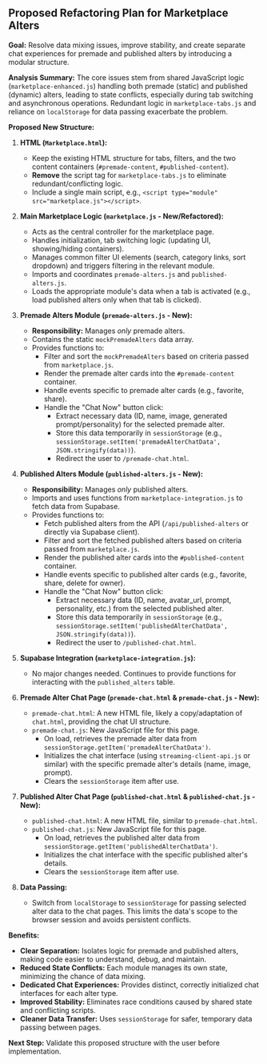 ## Proposed Refactoring Plan for Marketplace Alters

**Goal:** Resolve data mixing issues, improve stability, and create separate chat experiences for premade and published alters by introducing a modular structure.

**Analysis Summary:** The core issues stem from shared JavaScript logic (`marketplace-enhanced.js`) handling both premade (static) and published (dynamic) alters, leading to state conflicts, especially during tab switching and asynchronous operations. Redundant logic in `marketplace-tabs.js` and reliance on `localStorage` for data passing exacerbate the problem.

**Proposed New Structure:**

1.  **HTML (`Marketplace.html`):**
    *   Keep the existing HTML structure for tabs, filters, and the two content containers (`#premade-content`, `#published-content`).
    *   **Remove** the script tag for `marketplace-tabs.js` to eliminate redundant/conflicting logic.
    *   Include a single main script, e.g., `<script type="module" src="marketplace.js"></script>`.

2.  **Main Marketplace Logic (`marketplace.js` - New/Refactored):**
    *   Acts as the central controller for the marketplace page.
    *   Handles initialization, tab switching logic (updating UI, showing/hiding containers).
    *   Manages common filter UI elements (search, category links, sort dropdown) and triggers filtering in the relevant module.
    *   Imports and coordinates `premade-alters.js` and `published-alters.js`.
    *   Loads the appropriate module's data when a tab is activated (e.g., load published alters only when that tab is clicked).

3.  **Premade Alters Module (`premade-alters.js` - New):**
    *   **Responsibility:** Manages *only* premade alters.
    *   Contains the static `mockPremadeAlters` data array.
    *   Provides functions to:
        *   Filter and sort the `mockPremadeAlters` based on criteria passed from `marketplace.js`.
        *   Render the premade alter cards into the `#premade-content` container.
        *   Handle events specific to premade alter cards (e.g., favorite, share).
        *   Handle the "Chat Now" button click:
            *   Extract necessary data (ID, name, image, generated prompt/personality) for the selected premade alter.
            *   Store this data temporarily in `sessionStorage` (e.g., `sessionStorage.setItem('premadeAlterChatData', JSON.stringify(data))`).
            *   Redirect the user to `/premade-chat.html`.

4.  **Published Alters Module (`published-alters.js` - New):**
    *   **Responsibility:** Manages *only* published alters.
    *   Imports and uses functions from `marketplace-integration.js` to fetch data from Supabase.
    *   Provides functions to:
        *   Fetch published alters from the API (`/api/published-alters` or directly via Supabase client).
        *   Filter and sort the fetched published alters based on criteria passed from `marketplace.js`.
        *   Render the published alter cards into the `#published-content` container.
        *   Handle events specific to published alter cards (e.g., favorite, share, delete for owner).
        *   Handle the "Chat Now" button click:
            *   Extract necessary data (ID, name, avatar_url, prompt, personality, etc.) from the selected published alter.
            *   Store this data temporarily in `sessionStorage` (e.g., `sessionStorage.setItem('publishedAlterChatData', JSON.stringify(data))`).
            *   Redirect the user to `/published-chat.html`.

5.  **Supabase Integration (`marketplace-integration.js`):**
    *   No major changes needed. Continues to provide functions for interacting with the `published_alters` table.

6.  **Premade Alter Chat Page (`premade-chat.html` & `premade-chat.js` - New):**
    *   `premade-chat.html`: A new HTML file, likely a copy/adaptation of `chat.html`, providing the chat UI structure.
    *   `premade-chat.js`: New JavaScript file for this page.
        *   On load, retrieves the premade alter data from `sessionStorage.getItem('premadeAlterChatData')`.
        *   Initializes the chat interface (using `streaming-client-api.js` or similar) with the specific premade alter's details (name, image, prompt).
        *   Clears the `sessionStorage` item after use.

7.  **Published Alter Chat Page (`published-chat.html` & `published-chat.js` - New):**
    *   `published-chat.html`: A new HTML file, similar to `premade-chat.html`.
    *   `published-chat.js`: New JavaScript file for this page.
        *   On load, retrieves the published alter data from `sessionStorage.getItem('publishedAlterChatData')`.
        *   Initializes the chat interface with the specific published alter's details.
        *   Clears the `sessionStorage` item after use.

8.  **Data Passing:**
    *   Switch from `localStorage` to `sessionStorage` for passing selected alter data to the chat pages. This limits the data's scope to the browser session and avoids persistent conflicts.

**Benefits:**
*   **Clear Separation:** Isolates logic for premade and published alters, making code easier to understand, debug, and maintain.
*   **Reduced State Conflicts:** Each module manages its own state, minimizing the chance of data mixing.
*   **Dedicated Chat Experiences:** Provides distinct, correctly initialized chat interfaces for each alter type.
*   **Improved Stability:** Eliminates race conditions caused by shared state and conflicting scripts.
*   **Cleaner Data Transfer:** Uses `sessionStorage` for safer, temporary data passing between pages.

**Next Step:** Validate this proposed structure with the user before implementation.
